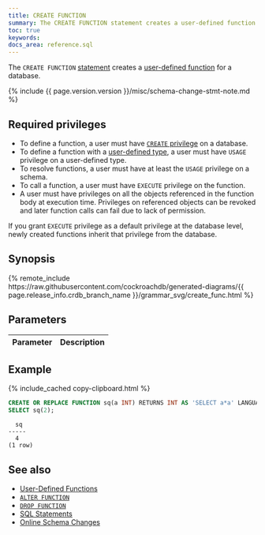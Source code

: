 ```yaml
---
title: CREATE FUNCTION
summary: The CREATE FUNCTION statement creates a user-defined function for a database.
toc: true
keywords:
docs_area: reference.sql
---
```


The `CREATE FUNCTION` [statement](sql-statements.html) creates a [user-defined function](user-defined-functions.html) for a database.

{% include {{ page.version.version }}/misc/schema-change-stmt-note.md %}

## Required privileges

- To define a function, a user must have [`CREATE` privilege](security-reference/authorization.html#supported-privileges) on a database.
- To define a function with a [user-defined type](create-type.html), a user must have `USAGE` privilege on a user-defined type.
- To resolve functions, a user must have at least the `USAGE` privilege on a schema.
- To call a function, a user must have `EXECUTE` privilege on the function.
- A user must have privileges on all the objects referenced in the function body at execution time. Privileges on referenced objects can be revoked and later function calls can fail due to lack of permission.

If you grant `EXECUTE` privilege as a default privilege at the database level, newly created functions inherit that privilege from the database.

## Synopsis

<div>
{% remote_include https://raw.githubusercontent.com/cockroachdb/generated-diagrams/{{ page.release_info.crdb_branch_name }}/grammar_svg/create_func.html %}
</div>

## Parameters

Parameter | Description
----------|------------


## Example

{% include_cached copy-clipboard.html %}
~~~ sql
CREATE OR REPLACE FUNCTION sq(a INT) RETURNS INT AS 'SELECT a*a' LANGUAGE SQL;
SELECT sq(2);
~~~

~~~
  sq
-----
  4
(1 row)
~~~

## See also

- [User-Defined Functions](user-defined-functions.html)
- [`ALTER FUNCTION`](alter-function.html)
- [`DROP FUNCTION`](drop-function.html)
- [SQL Statements](sql-statements.html)
- [Online Schema Changes](online-schema-changes.html)
